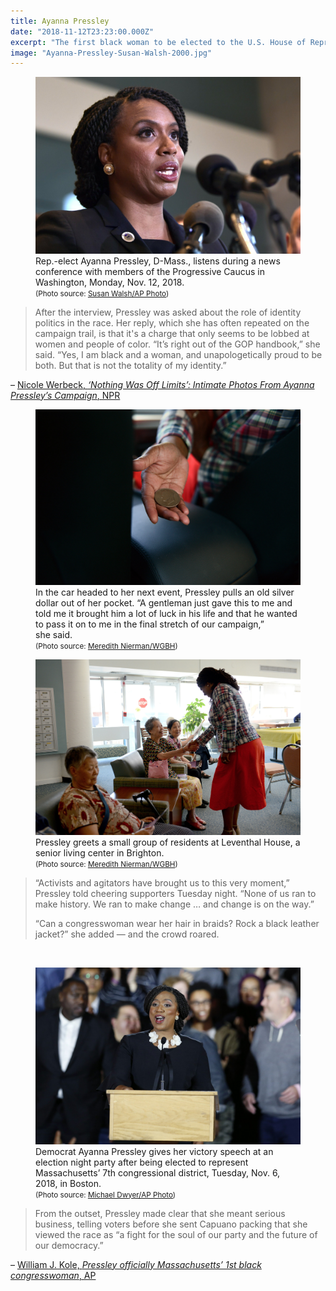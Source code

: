 ```yaml
---
title: Ayanna Pressley
date: "2018-11-12T23:23:00.000Z"
excerpt: "The first black woman to be elected to the U.S. House of Representatives from Massachusetts"
image: "Ayanna-Pressley-Susan-Walsh-2000.jpg"
---
```


<figure class="mw640">
<img
  src="Ayanna-Pressley-Susan-Walsh-2000.jpg"
  alt="Ayanna Pressley by Susan Walsh"
/>
<figcaption>
Rep.-elect Ayanna Pressley, D-Mass., listens during a news conference with members of the Progressive Caucus in Washington, Monday, Nov. 12, 2018.<br />
<small>(Photo source: <a href="https://apnews.com/9dbb5e6ebb484507aadc7551657933e1">Susan&nbsp;Walsh/AP&nbsp;Photo</a>)</small>
</figcaption>
</figure>

> After the interview, Pressley was asked about the role of identity politics in the race. Her reply, which she has often repeated on the campaign trail, is that it's a charge that only seems to be lobbed at women and people of color. “It’s right out of the GOP handbook,” she said. “Yes, I am black and a woman, and unapologetically proud to be both. But that is not the totality of my identity.”

– [Nicole&nbsp;Werbeck, *‘Nothing Was Off Limits’: Intimate Photos From Ayanna Pressley’s Campaign*,&nbsp;NPR](https://www.npr.org/people/585726828/nicole-werbeck)

<figure class="mw624">
<img
  src="ayannapressley03_custom-7e4a083b245613a57ec4e1c85cc07e7dc0ae8a48-s2500-c85.jpg"
  alt="Pressley holding out silver dollar"
/>
<figcaption>
In the car headed to her next event, Pressley pulls an old silver dollar out of her pocket. “A gentleman just gave this to me and told me it brought him a lot of luck in his life and that he wanted to pass it on to me in the final stretch of our campaign,” she&nbsp;said.<br />
<small>(Photo source: <a href="https://www.npr.org/2018/09/05/644716048/nothing-was-off-limits-intimate-photos-from-ayanna-pressley-s-campaign">Meredith&nbsp;Nierman/WGBH</a>)</small>
</figcaption>
</figure>

<figure class="mw640">
<img
  src="ayannapressley05_custom-625ad714630b2239894c6da79ad9e41c402f4c3a-s2500-c85.jpg"
  alt="Pressley shaking hands with seated woman while others look on"
/>
<figcaption>
Pressley greets a small group of residents at Leventhal House, a senior living center in&nbsp;Brighton.<br />
<small>(Photo source: <a href="https://www.npr.org/2018/09/05/644716048/nothing-was-off-limits-intimate-photos-from-ayanna-pressley-s-campaign">Meredith&nbsp;Nierman/WGBH</a>)</small>
</figcaption>
</figure>

> “Activists and agitators have brought us to this very moment,” Pressley told cheering supporters Tuesday night. “None of us ran to make history. We ran to make change … and change is on the&nbsp;way.”
>
> “Can a congresswoman wear her hair in braids? Rock a black leather jacket?” she added — and the crowd&nbsp;roared.
>

<br />

<figure class="mw640">
<img
  src="Ayanna-Pressley-Michael-Dwyer-2000.jpg"
  alt="Ayanna Pressley by Susan Walsh"
/>
<figcaption>
Democrat Ayanna Pressley gives her victory speech at an election night party after being elected to represent Massachusetts’ 7th congressional district, Tuesday, Nov. 6, 2018, in&nbsp;Boston.<br />
<small>(Photo source: <a href="https://apnews.com/153ebc00497c447394b291d8ea37365e">Michael&nbsp;Dwyer/AP&nbsp;Photo</a>)</small>
</figcaption>
</figure>

> From the outset, Pressley made clear that she meant serious business, telling voters before she sent Capuano packing that she viewed the race as “a fight for the soul of our party and the future of our&nbsp;democracy.”

– [William J. Kole, *Pressley officially Massachusetts’ 1st black congresswoman*,&nbsp;AP](https://apnews.com/153ebc00497c447394b291d8ea37365e)
